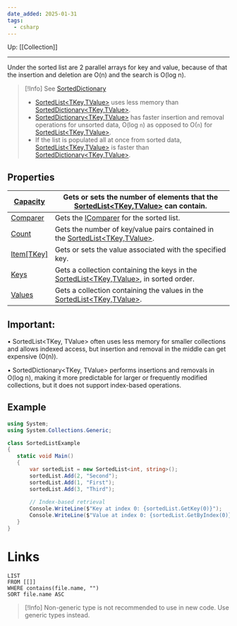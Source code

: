 ```yaml
---
date_added: 2025-01-31
tags:
  - csharp
---
```

Up: [[Collection]]
___
Under the sorted list are 2 parallel arrays for key and value, because of that the insertion and deletion are O(n) and the search is O(log n).



>[!Info] See [SortedDictionary](SortedDictionary)
> - [SortedList<TKey,TValue>](https://learn.microsoft.com/en-us/dotnet/api/system.collections.generic.sortedlist-2?view=net-9.0) uses less memory than [SortedDictionary<TKey,TValue>](https://learn.microsoft.com/en-us/dotnet/api/system.collections.generic.sorteddictionary-2?view=net-9.0).
> - [SortedDictionary<TKey,TValue>](https://learn.microsoft.com/en-us/dotnet/api/system.collections.generic.sorteddictionary-2?view=net-9.0) has faster insertion and removal operations for unsorted data, O(log `n`) as opposed to O(`n`) for [SortedList<TKey,TValue>](https://learn.microsoft.com/en-us/dotnet/api/system.collections.generic.sortedlist-2?view=net-9.0). 
> - If the list is populated all at once from sorted data, [SortedList<TKey,TValue>](https://learn.microsoft.com/en-us/dotnet/api/system.collections.generic.sortedlist-2?view=net-9.0) is faster than [SortedDictionary<TKey,TValue>](https://learn.microsoft.com/en-us/dotnet/api/system.collections.generic.sorteddictionary-2?view=net-9.0).

## Properties

| [Capacity](https://learn.microsoft.com/en-us/dotnet/api/system.collections.generic.sortedlist-2.capacity?view=net-9.0#system-collections-generic-sortedlist-2-capacity) | Gets or sets the number of elements that the [SortedList<TKey,TValue>](https://learn.microsoft.com/en-us/dotnet/api/system.collections.generic.sortedlist-2?view=net-9.0) can contain.      |
| ----------------------------------------------------------------------------------------------------------------------------------------------------------------------- | ------------------------------------------------------------------------------------------------------------------------------------------------------------------------------------------- |
| [Comparer](https://learn.microsoft.com/en-us/dotnet/api/system.collections.generic.sortedlist-2.comparer?view=net-9.0#system-collections-generic-sortedlist-2-comparer) | Gets the [IComparer<T>](https://learn.microsoft.com/en-us/dotnet/api/system.collections.generic.icomparer-1?view=net-9.0) for the sorted list.                                              |
| [Count](https://learn.microsoft.com/en-us/dotnet/api/system.collections.generic.sortedlist-2.count?view=net-9.0#system-collections-generic-sortedlist-2-count)          | Gets the number of key/value pairs contained in the [SortedList<TKey,TValue>](https://learn.microsoft.com/en-us/dotnet/api/system.collections.generic.sortedlist-2?view=net-9.0).           |
| [Item[TKey]](https://learn.microsoft.com/en-us/dotnet/api/system.collections.generic.sortedlist-2.item?view=net-9.0#system-collections-generic-sortedlist-2-item(-0))   | Gets or sets the value associated with the specified key.                                                                                                                                   |
| [Keys](https://learn.microsoft.com/en-us/dotnet/api/system.collections.generic.sortedlist-2.keys?view=net-9.0#system-collections-generic-sortedlist-2-keys)             | Gets a collection containing the keys in the [SortedList<TKey,TValue>](https://learn.microsoft.com/en-us/dotnet/api/system.collections.generic.sortedlist-2?view=net-9.0), in sorted order. |
| [Values](https://learn.microsoft.com/en-us/dotnet/api/system.collections.generic.sortedlist-2.values?view=net-9.0#system-collections-generic-sortedlist-2-values)       | Gets a collection containing the values in the [SortedList<TKey,TValue>](https://learn.microsoft.com/en-us/dotnet/api/system.collections.generic.sortedlist-2?view=net-9.0).                |

## Important:

• SortedList<TKey, TValue> often uses less memory for smaller collections and allows indexed access, but insertion and removal in the middle can get expensive (O(n)).
  
• SortedDictionary<TKey, TValue> performs insertions and removals in O(log n), making it more predictable for larger or frequently modified collections, but it does not support index-based operations.

## Example

 ```csharp
 using System;
using System.Collections.Generic;

class SortedListExample
{
    static void Main()
    {
        var sortedList = new SortedList<int, string>();
        sortedList.Add(2, "Second");
        sortedList.Add(1, "First");
        sortedList.Add(3, "Third");
        
        // Index-based retrieval
        Console.WriteLine($"Key at index 0: {sortedList.GetKey(0)}");
        Console.WriteLine($"Value at index 0: {sortedList.GetByIndex(0)}");
    }
}
 ```
# Links
```dataview
LIST
FROM [[]]
WHERE contains(file.name, "")
SORT file.name ASC
```


>[!Info]
> Non-generic type is not recommended to use in new code. Use generic types instead.

